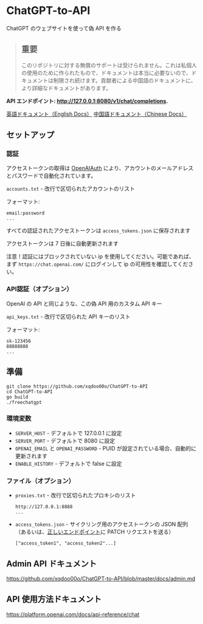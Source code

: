 # ChatGPT-to-API
ChatGPT のウェブサイトを使って偽 API を作る

> ## 重要
> このリポジトリに対する無償のサポートは受けられません。これは私個人の使用のために作られたもので、ドキュメントは本当に必要ないので、ドキュメントは制限され続けます。貢献者による中国語のドキュメントに、より詳細なドキュメントがあります。

**API エンドポイント: http://127.0.0.1:8080/v1/chat/completions.**

[英語ドキュメント（English Docs）](README.md)
[中国語ドキュメント（Chinese Docs）](https://github.com/acheong08/ChatGPT-to-API/blob/master/README_ZH.md)
## セットアップ

### 認証

アクセストークンの取得は [OpenAIAuth](https://github.com/xqdoo00o/OpenAIAuth/) により、アカウントのメールアドレスとパスワードで自動化されています。

`accounts.txt` - 改行で区切られたアカウントのリスト

フォーマット:
```
email:password
...
```

すべての認証されたアクセストークンは `access_tokens.json` に保存されます

アクセストークンは 7 日後に自動更新されます

注意！認証にはブロックされていない ip を使用してください。可能であれば、まず `https://chat.openai.com/` にログインして ip の可用性を確認してください。

### API認証（オプション）

OpenAI の API と同じような、この偽 API 用のカスタム API キー

`api_keys.txt` - 改行で区切られた API キーのリスト

フォーマット:
```
sk-123456
88888888
...
```

## 準備
```
git clone https://github.com/xqdoo00o/ChatGPT-to-API
cd ChatGPT-to-API
go build
./freechatgpt
```

### 環境変数
  - `SERVER_HOST` - デフォルトで 127.0.0.1 に設定
  - `SERVER_PORT` - デフォルトで 8080 に設定
  - `OPENAI_EMAIL` と `OPENAI_PASSWORD` - PUID が設定されている場合、自動的に更新されます
  - `ENABLE_HISTORY` - デフォルトで false に設定

### ファイル（オプション）
  - `proxies.txt` - 改行で区切られたプロキシのリスト

    ```
    http://127.0.0.1:8888
    ...
    ```
  - `access_tokens.json` - サイクリング用のアクセストークンの JSON 配列（あるいは、[正しいエンドポイント](https://github.com/xqdoo00o/ChatGPT-to-API/blob/master/docs/admin.md)に PATCH リクエストを送る）
    ```
    ["access_token1", "access_token2"...]
    ```

## Admin API ドキュメント
https://github.com/xqdoo00o/ChatGPT-to-API/blob/master/docs/admin.md

## API 使用方法ドキュメント
https://platform.openai.com/docs/api-reference/chat
